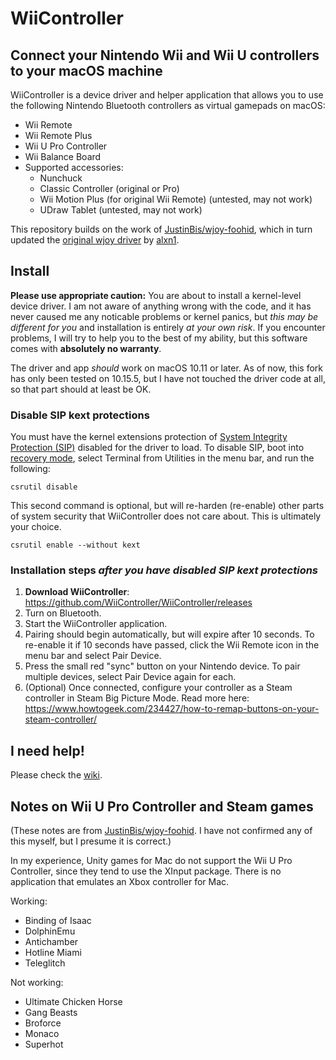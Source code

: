 # WiiController
## Connect your Nintendo Wii and Wii U controllers to your macOS machine

WiiController is a device driver and helper application that allows you to use the following Nintendo Bluetooth controllers as virtual gamepads on macOS:

- Wii Remote
- Wii Remote Plus
- Wii U Pro Controller
- Wii Balance Board
- Supported accessories:
  - Nunchuck
  - Classic Controller (original or Pro)
  - Wii Motion Plus (for original Wii Remote) (untested, may not work)
  - UDraw Tablet (untested, may not work)

This repository builds on the work of [JustinBis/wjoy-foohid](https://github.com/JustinBis/wjoy-foohid), which in turn updated the [original wjoy driver](https://github.com/alxn1/wjoy) by [alxn1](https://github.com/alxn1).

## Install

**Please use appropriate caution:** You are about to install a kernel-level device driver. I am not aware of anything wrong with the code, and it has never caused me any noticable problems or kernel panics, but _this may be different for you_ and installation is entirely _at your own risk_. If you encounter problems, I will try to help you to the best of my ability, but this software comes with **absolutely no warranty**.

The driver and app _should_ work on macOS 10.11 or later. As of now, this fork has only been tested on 10.15.5, but I have not touched the driver code at all, so that part should at least be OK.

### Disable SIP kext protections

You must have the kernel extensions protection of [System Integrity Protection (SIP)](http://www.imore.com/el-capitan-system-integrity-protection-helps-keep-malware-away) disabled for the driver to load. To disable SIP, boot into [recovery mode](https://support.apple.com/en-ca/HT201314), select Terminal from Utilities in the menu bar, and run the following:

```
csrutil disable
```

This second command is optional, but will re-harden (re-enable) other parts of system security that WiiController does not care about. This is ultimately your choice.

```
csrutil enable --without kext
```

### Installation steps _after you have disabled SIP kext protections_

 1. **Download WiiController**: https://github.com/WiiController/WiiController/releases
 2. Turn on Bluetooth.
 3. Start the WiiController application.
 4. Pairing should begin automatically, but will expire after 10 seconds. To re-enable it if 10 seconds have passed, click the Wii Remote icon in the menu bar and select Pair Device.
 5. Press the small red "sync" button on your Nintendo device. To pair multiple devices, select Pair Device again for each.
 6. (Optional) Once connected, configure your controller as a Steam controller in Steam Big Picture Mode. Read more here: https://www.howtogeek.com/234427/how-to-remap-buttons-on-your-steam-controller/

## I need help!

Please check the [wiki](https://github.com/WiiController/WiiController/wiki).

## Notes on Wii U Pro Controller and Steam games

(These notes are from [JustinBis/wjoy-foohid](https://github.com/JustinBis/wjoy-foohid). I have not confirmed any of this myself, but I presume it is correct.)

In my experience, Unity games for Mac do not support the Wii U Pro Controller, since they tend to use the XInput package. There is no application that emulates an Xbox controller for Mac.

Working:

 - Binding of Isaac
 - DolphinEmu
 - Antichamber
 - Hotline Miami
 - Teleglitch

Not working:

 - Ultimate Chicken Horse
 - Gang Beasts
 - Broforce
 - Monaco
 - Superhot
